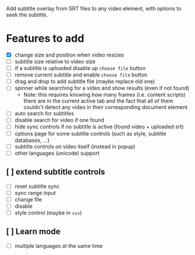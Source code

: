 Add subtitle overlay from SRT files to any video element, with options to seek the subtitle.

# Features to add
- [x] change size and position when video resizes
- [ ] subtitle size relative to video size
- [ ] if a subtitle is uploaded disable up `choose file` button
- [ ] remove current subtitle and enable `choose file` button
- [ ] drag and drop to add subtitle file (maybe replace old one)
- [ ] spinner while searching for a video and show results (even if not found)
    - Note: this requires knowing how many frames (i.e. content scripts) there are in the current active tab and the fact that all of them couldn't detect any video in their corresponding document element
- [ ] auto search for subtitles
- [ ] disable search for video if one found
- [ ] hide sync controls if no subtitle is active (found video + uploaded srt)
- [ ] options page for some subtitle controls (such as style, subtitle databases, ...)
- [ ] subtitle controls on video itself (instead in popup)
- [ ] other languages (unicode) support

## [ ] extend subtitle controls
- [ ] reset subtitle sync
- [ ] sync range input
- [ ] change file
- [ ] disable
- [ ] style control (maybe in `css`)

## [ ] Learn mode
- [ ] multiple languages at the same time
